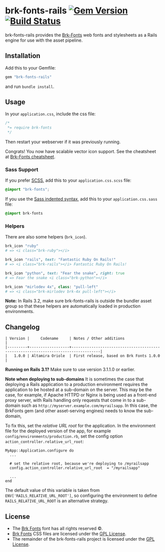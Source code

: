 # brk-fonts-rails [![Gem Version](https://badge.fury.io/rb/brk-fonts-rails.svg)](http://badge.fury.io/rb/brk-fonts-rails)[![Build Status](https://travis-ci.org/berikin/brk-fonts-rails.svg?branch=v1.0.2)](https://travis-ci.org/berikin/brk-fonts-rails)
brk-fonts-rails provides the
[Brk-Fonts](http://brkfonts.jimenezfrontend.es) web fonts and
stylesheets as a Rails engine for use with the asset pipeline.

## Installation

Add this to your Gemfile:

```ruby
gem "brk-fonts-rails"
```

and run `bundle install`.

## Usage

In your `application.css`, include the css file:

```css
/*
 *= require brk-fonts
 */
```
Then restart your webserver if it was previously running.

Congrats! You now have scalable vector icon support. See the cheatsheet at
[Brk-Fonts cheatsheet](http://brkfonts.jimenezfrontend.es/cheatsheet/complete).

### Sass Support

If you prefer [SCSS](http://sass-lang.com/documentation/file.SASS_REFERENCE.html), add this to your
`application.css.scss` file:

```scss
@import "brk-fonts";
```

If you use the
[Sass indented syntax](http://sass-lang.com/docs/yardoc/file.INDENTED_SYNTAX.html),
add this to your `application.css.sass` file:

```sass
@import brk-fonts
```

### Helpers

There are also some helpers (`brk_icon`).

```ruby
brk_icon "ruby"
# => <i class="brk-ruby"></i>

brk_icon "rails", text: "Fantastic Ruby On Rails!"
# => <i class="brk-rails"></i> Fantastic Ruby On Rails!

brk_icon "python", text: "Fear the snake", right: true
# => Fear the snake <i class="brk-python"></i>

brk_icon "mirlodev 4x", class: "pull-left"
# => <i class="brk-mirlodev brk-4x pull-left"></i>

```

**Note:** In Rails 3.2, make sure brk-fonts-rails is outside the bundler asset group
so that these helpers are automatically loaded in production environments.

## Changelog

    | Version |     Codename     | Notes / Other additions                                                           |
    |---------+------------------+-----------------------------------------------------------------------------------|
    |   1.0.0 | Altamira Oriole  | First release, based on Brk Fonts 1.0.0                                           |


**Running on Rails 3.1?** Make sure to use version 3.1.1.0 or earlier.


**Note when deploying to sub-domains**
It is sometimes the case that deploying a Rails application to a production
environment requires the application to be hosted at a sub-domain on the server.
This may be the case, for example, if Apache HTTPD or Nginx is being used as a
front-end proxy server, with Rails handling only requests that come in to a sub-domain
such as `http://myserver.example.com/myrailsapp`. In this case, the
BrkFonts gem (and other asset-serving engines) needs to know the sub-domain,

To fix this, set the *relative URL root* for the application. In the
environment file for the deployed version of the app, for example
`config/environments/production.rb`,
set the config option `action_controller.relative_url_root`:

    MyApp::Application.configure do
      ...

      # set the relative root, because we're deploying to /myrailsapp
      config.action_controller.relative_url_root  = "/myrailsapp"

      ...
    end

The default value of this variable is taken from `ENV['RAILS_RELATIVE_URL_ROOT']`,
so configuring the environment to define `RAILS_RELATIVE_URL_ROOT` is an alternative strategy.

## License

* The [Brk Fonts](http://brkfonts.jimenezfrontend.es) font has all rights reserved ©.
* [Brk Fonts](http://brkfonts.jimenezfrontend.es) CSS files are
  licensed under the
  [GPL License](http://www.gnu.org/copyleft/gpl.html).
* The remainder of the brk-fonts-rails project is licensed under the
  [GPL License](http://www.gnu.org/copyleft/gpl.html).
